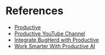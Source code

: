 # References

- [Productive](https://productive.io/)
- [Productive YouTube Channel](https://www.youtube.com/@productive_io)
- [Integrate BugHerd with Productive](https://www.youtube.com/watch?v=cT5_XanbrSo)
- [Work Smarter With Productive AI](https://www.youtube.com/watch?v=x4Ht3yGfXwE)
